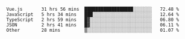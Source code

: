 
<!--
**xy406043/xy406043** is a ✨ _special_ ✨ repository because its `README.md` (this file) appears on your GitHub profile.

Here are some ideas to get you started:

- 🔭 I’m currently working on ...
- 🌱 I’m currently learning ...
- 👯 I’m looking to collaborate on ...
- 🤔 I’m looking for help with ...
- 💬 Ask me about ...
- 📫 How to reach me: ...
- 😄 Pronouns: ...
- ⚡ Fun fact: ...
-->

<!--START_SECTION:waka-->
```text
Vue.js       31 hrs 56 mins  ██████████████████░░░░░░░   72.48 % 
JavaScript   5 hrs 34 mins   ███░░░░░░░░░░░░░░░░░░░░░░   12.64 % 
TypeScript   2 hrs 59 mins   █▓░░░░░░░░░░░░░░░░░░░░░░░   06.80 % 
JSON         2 hrs 41 mins   █▓░░░░░░░░░░░░░░░░░░░░░░░   06.11 % 
Other        28 mins         ▒░░░░░░░░░░░░░░░░░░░░░░░░   01.07 % 
```
<!--END_SECTION:waka-->
